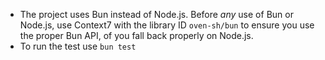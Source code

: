 - The project uses Bun instead of Node.js. Before *any* use of Bun or Node.js, use Context7 with the library ID `oven-sh/bun` to ensure you use the proper Bun API, of you fall back properly on Node.js.
- To run the test use `bun test`
